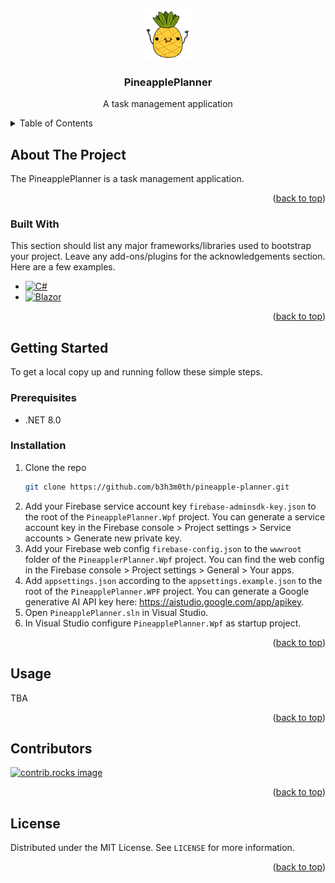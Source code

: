 <a id="readme-top"></a>

<br />
<div align="center">
  <a href="https://github.com/b3h3m0th/pineapple-planner">
    <img src="PineapplePlanner/PineapplePlanner.Wpf/wwwroot/images/pineapple_planner_logo.png" alt="Logo" width="80" height="80">
  </a>

  <h3 align="center">PineapplePlanner</h3>
  <p align="center">
    A task management application
  </p>
</div>

<details>
  <summary>Table of Contents</summary>
  <ol>
    <li>
      <a href="#about-the-project">About The Project</a>
      <ul>
        <li><a href="#built-with">Built With</a></li>
      </ul>
    </li>
    <li>
      <a href="#getting-started">Getting Started</a>
      <ul>
        <li><a href="#prerequisites">Prerequisites</a></li>
        <li><a href="#installation">Installation</a></li>
      </ul>
    </li>
    <li><a href="#usage">Usage</a></li>
    <li><a href="#contributors">Contributors</a></li>
    <li><a href="#license">License</a></li>
  </ol>
</details>

## About The Project

The PineapplePlanner is a task management application.

<p align="right">(<a href="#readme-top">back to top</a>)</p>

### Built With

This section should list any major frameworks/libraries used to bootstrap your project. Leave any add-ons/plugins for the acknowledgements section. Here are a few examples.

- [![C#][C#]][C#-url]
- [![Blazor][Blazor]][Blazor-url]

<p align="right">(<a href="#readme-top">back to top</a>)</p>

## Getting Started

To get a local copy up and running follow these simple steps.

### Prerequisites

- .NET 8.0

### Installation

1. Clone the repo
   ```sh
   git clone https://github.com/b3h3m0th/pineapple-planner.git
   ```
2. Add your Firebase service account key `firebase-adminsdk-key.json` to the root of the `PineapplePlanner.Wpf` project. You can generate a service account key in the Firebase console > Project settings > Service accounts > Generate new private key.
3. Add your Firebase web config `firebase-config.json` to the `wwwroot` folder of the `PineapplerPlanner.Wpf` project. You can find the web config in the Firebase console > Project settings > General > Your apps.
4. Add `appsettings.json` according to the `appsettings.example.json` to the root of the `PineapplePlanner.WPF` project. You can generate a Google generative AI API key here: https://aistudio.google.com/app/apikey.
5. Open `PineapplePlanner.sln` in Visual Studio.
6. In Visual Studio configure `PineapplePlanner.Wpf` as startup project.

<p align="right">(<a href="#readme-top">back to top</a>)</p>

## Usage

TBA

<p align="right">(<a href="#readme-top">back to top</a>)</p>

## Contributors

<a href="https://github.com/b3h3m0th/pineapple-planner/graphs/contributors">
  <img src="https://contrib.rocks/image?repo=b3h3m0th/pineapple-planner" alt="contrib.rocks image" />
</a>

<p align="right">(<a href="#readme-top">back to top</a>)</p>

## License

Distributed under the MIT License. See `LICENSE` for more information.

<p align="right">(<a href="#readme-top">back to top</a>)</p>

[Blazor]: https://img.shields.io/badge/blazor-%235C2D91.svg?style=for-the-badge&logo=blazor&logoColor=white
[Blazor-url]: https://dotnet.microsoft.com/en-us/apps/aspnet/web-apps/blazor
[C#]: https://img.shields.io/badge/c%23-%23239120.svg?style=for-the-badge&logo=csharp&logoColor=white
[C#-url]: https://learn.microsoft.com/en-us/dotnet/csharp/
